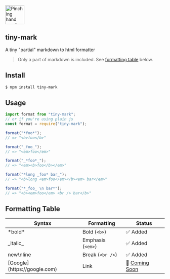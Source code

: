 <img src="https://i.imgur.com/sbGx1vY.png" width="60px" alt="Pinching hand emoji" />

## tiny-mark

A tiny "partial" markdown to html formatter

> Only a part of markdown is included. See [formatting table](#Formatting-Table) below.

## Install

```bash
$ npm install tiny-mark
```

## Usage

```ts
import format from "tiny-mark";
// or if you're using plain js
const format = require("tiny-mark");

format("*foo*");
// => "<b>foo</b>"

format("_foo_");
// => "<em>foo</em>"

format("_*foo*_");
// => "<em><b>foo</b></em>"

format("*long _foo* bar_");
// => "<b>long <em>foo</em></b><em> bar</em>"

format("*_foo_ \n bar*");
// => "<b><em>foo</em> <br /> bar</b>"
```

## Formatting Table

| Syntax                                        | Formatting        | Status                           |
| --------------------------------------------- | ----------------- | -------------------------------- |
| \*bold\*                                      | Bold (`<b>`)      | ✅ Added                         |
| \_italic\_                                    | Emphasis (`<em>`) | ✅ Added                         |
| new\nline                                     | Break (`<br />`)  | ✅ Added                         |
| \[Google\]\(https://<span>google</span>.com\) | Link              | 👀 [Coming Soon](../../issues/1) |
